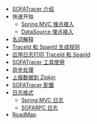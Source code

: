 - [SOFATracer 介绍](./Home)
- 快速开始
    - [Spring MVC 埋点接入](./Usage_Of_MVC.md)
    - [DataSource 埋点接入](./Usage_Of_Datasource.md)
- [名词解释](./Explanation)
- [TraceId 和 SpanId 生成规则](./TraceIdGeneratedRule)
- [应用日志打印 TraceId 和 SpanId](./PrintTraceIdSpanId)
- [SOFATracer 工具使用](./Utils)
- [异步处理](./Async)
- [上报数据到 Zipkin](./ReportToZipkin)
- [SOFATracer 配置](./Configuration)
- [日志格式]()
     - [Spring MVC 日志](./SpringMVC)
     - [SOFARPC 日志](./SOFARPC)
- [RoadMap](./RoadMap)



